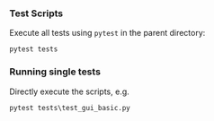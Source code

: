 ### Test Scripts


Execute all tests using `pytest` in the parent directory:

    pytest tests


### Running single tests

Directly execute the scripts, e.g.


    pytest tests\test_gui_basic.py